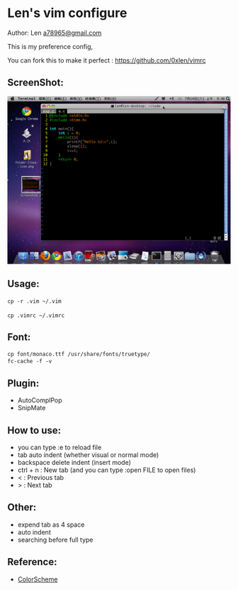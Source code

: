 Len's vim configure
===================
Author: Len <a78965@gmail.com>

This is my preference config,

You can fork this to make it perfect : <https://github.com/0xlen/vimrc>

ScreenShot:
-----------

[![Screenshot](https://github.com/0xlen/vimrc/raw/master/doc/Screenshot.png)](https://github.com/0xlen/vimrc/raw/master/doc/Screenshot.png)

Usage:
-------

    cp -r .vim ~/.vim

    cp .vimrc ~/.vimrc

Font:
-----

    cp font/monaco.ttf /usr/share/fonts/truetype/
    fc-cache -f -v

Plugin:
-------

- AutoComplPop
- SnipMate

How to use:
-----------

- you can type :e to reload file
- tab auto indent (whether visual or normal mode)
- backspace delete indent (insert mode)
- ctrl + n : New tab (and you can type :open FILE to open files)
- < : Previous tab
- \> : Next tab

Other:
-------

- expend tab as 4 space
- auto indent
- searching before full type

Reference:
----------

- [ColorScheme](http://code.google.com/p/vimcolorschemetest)

